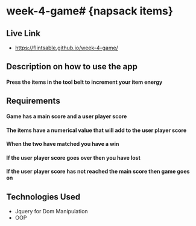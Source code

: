 # week-4-game# {napsack items}


## Live Link
 - https://flintsable.github.io/week-4-game/

## Description on how to use the app
#### Press the items in the tool belt to increment your item energy

## Requirements
#### Game has a main score and a user player score
#### The items have a numerical value that will add to the user player score
#### When the two have matched you have a win
#### If the user player score goes over then you have lost
#### If the user player score has not reached the main score then game goes on





## Technologies Used
- Jquery for Dom Manipulation
- OOP
